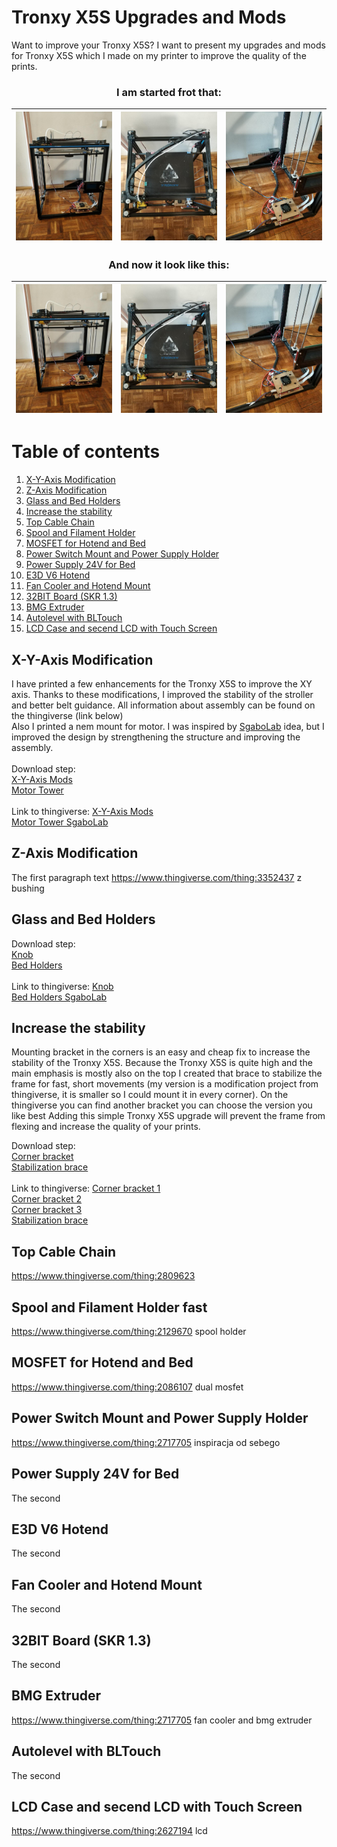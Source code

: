 # Tronxy X5S Upgrades and Mods

Want to improve your Tronxy X5S? I want to present my upgrades and mods for Tronxy X5S which 
I made on my printer to improve the quality of the prints.

### <p align="center">I am started frot that:</p>
<img src="https://github.com/matusiakp/Test/blob/master/Photo/ORIGIN_1.jpg" width="270" alt="New"> | <img src="https://github.com/matusiakp/Test/blob/master/Photo/ORIGIN_2.jpg" width="270" alt="New"> |<img src="https://github.com/matusiakp/Test/blob/master/Photo/ORIGIN_3.jpg" width="270" alt="New"> 
--- | --- | ---

### <p align="center">And now it look like this:</p>
<img src="https://github.com/matusiakp/Test/blob/master/Photo/ORIGIN_1.jpg" width="270" alt="New"> | <img src="https://github.com/matusiakp/Test/blob/master/Photo/ORIGIN_2.jpg" width="270" alt="New"> |<img src="https://github.com/matusiakp/Test/blob/master/Photo/ORIGIN_3.jpg" width="270" alt="New"> 
--- | --- | ---

# Table of contents
1. [X-Y-Axis Modification](#head1)
2. [Z-Axis Modification](#head2)
3. [Glass and Bed Holders](#head3)
4. [Increase the stability](#head4)
5. [Top Cable Chain](#head5)
6. [Spool and Filament Holder](#head6)
7. [MOSFET for Hotend and Bed](#head7)
8. [Power Switch Mount and Power Supply Holder](#head8)
9. [Power Supply 24V for Bed](#head9)
10. [E3D V6 Hotend](#head10)
11. [Fan Cooler and Hotend Mount](#head11)
12. [32BIT Board (SKR 1.3)](#head12)
13. [BMG Extruder](#head13)
14. [Autolevel with BLTouch](#head14)
15. [LCD Case and secend LCD with Touch Screen](#head15)



## X-Y-Axis Modification <a name="head1"></a>
I have printed a few enhancements for the Tronxy X5S to improve the XY axis. Thanks to these modifications, I improved the stability of the stroller and better belt guidance. All information about assembly can be found on the thingiverse (link below) </a> <br>
Also I printed a nem mount for motor. I was inspired by <a href="https://www.thingiverse.com/thing:2717656">SgaboLab</a> idea, but I improved the design by strengthening the structure and improving the assembly. <br><br>
Download step:<br>
<a href="???">X-Y-Axis Mods</a><br>
<a href="???">Motor Tower</a><br><br>
Link to thingiverse:
<a href="https://www.thingiverse.com/thing:2815168">X-Y-Axis Mods</a><br>
<a href="https://www.thingiverse.com/thing:2717656">Motor Tower SgaboLab</a><br>
## Z-Axis Modification <a name="head2"></a>
The first paragraph text
https://www.thingiverse.com/thing:3352437 z bushing
## Glass and Bed Holders <a name="head3"></a>

Download step:<br>
<a href="???">Knob</a><br>
<a href="???">Bed Holders</a><br><br>
Link to thingiverse:
<a href="https://www.thingiverse.com/thing:3216157">Knob</a><br>
<a href="https://www.thingiverse.com/thing:2633636">Bed Holders SgaboLab</a><br>
## Increase the stability <a name="head4"></a>
Mounting bracket in the corners is an easy and cheap fix to increase the stability of the Tronxy X5S. 
Because the Tronxy X5S is quite high and the main emphasis is mostly also on the top
I created that brace to stabilize the frame for fast, short movements (my version is a modification
project from thingiverse, it is smaller so I could mount it in every corner). On the thingiverse you can find 
another bracket you can choose the version you like best
Adding this simple Tronxy X5S upgrade will prevent the frame from flexing and increase the quality of your prints.

Download step:<br>
<a href="???">Corner bracket</a><br>
<a href="???">Stabilization brace</a><br><br>
Link to thingiverse:
<a href="https://www.thingiverse.com/thing:2771055">Corner bracket 1</a><br>
<a href="https://www.thingiverse.com/thing:2878626">Corner bracket 2</a><br>
<a href="https://www.thingiverse.com/thing:2753168">Corner bracket 3</a><br>
<a href="https://www.thingiverse.com/thing:3117578">Stabilization brace</a><br>

## Top Cable Chain <a name="head5"></a>
https://www.thingiverse.com/thing:2809623

## Spool and Filament Holder <a name="head6"></a>fast
https://www.thingiverse.com/thing:2129670 spool holder

## MOSFET for Hotend and Bed <a name="head7"></a>
https://www.thingiverse.com/thing:2086107 dual mosfet 

## Power Switch Mount and Power Supply Holder <a name="head8"></a>
https://www.thingiverse.com/thing:2717705 inspiracja od sebego

## Power Supply 24V for Bed <a name="head9"></a>
The second 

## E3D V6 Hotend <a name="head10"></a>
The second 

## Fan Cooler and Hotend Mount <a name="head11"></a>
The second 


## 32BIT Board (SKR 1.3) <a name="head12"></a>
The second 


## BMG Extruder <a name="head13"></a>
https://www.thingiverse.com/thing:2717705 fan cooler and bmg extruder


## Autolevel with BLTouch <a name="head14"></a>
The second 


## LCD Case and secend LCD with Touch Screen <a name="head15"></a>
https://www.thingiverse.com/thing:2627194 lcd 



